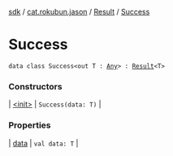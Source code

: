 [sdk](../../../index.md) / [cat.rokubun.jason](../../index.md) / [Result](../index.md) / [Success](./index.md)

# Success

`data class Success<out T : `[`Any`](https://kotlinlang.org/api/latest/jvm/stdlib/kotlin/-any/index.html)`> : `[`Result`](../index.md)`<T>`

### Constructors

| [&lt;init&gt;](-init-.md) | `Success(data: T)` |

### Properties

| [data](data.md) | `val data: T` |

